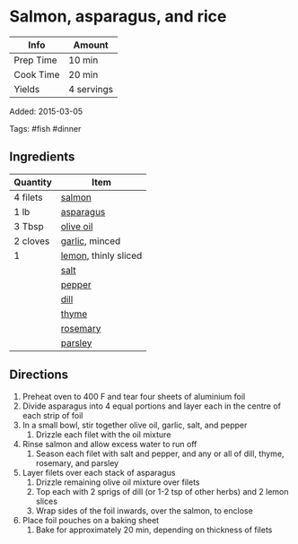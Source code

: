 # Salmon, asparagus, and rice

| Info      | Amount     |
| --------- | ---------- |
| Prep Time | 10 min     |
| Cook Time | 20 min     |
| Yields    | 4 servings |

Added: 2015-03-05

Tags: #fish #dinner

## Ingredients

| Quantity | Item                                             |
| -------- | ------------------------------------------------ |
| 4 filets | [salmon](../_ingredients/salmon.md)              |
| 1 lb     | [asparagus](../_ingredients/asparagus.md)        |
| 3 Tbsp   | [olive oil](../_ingredients/olive%20oil.md)      |
| 2 cloves | [garlic](../_ingredients/garlic.md), minced      |
| 1        | [lemon](../_ingredients/lemon.md), thinly sliced |
|          | [salt](../_ingredients/salt.md)                  |
|          | [pepper](../_ingredients/pepper.md)              |
|          | [dill](../_ingredients/dill.md)                  |
|          | [thyme](../_ingredients/thyme.md)                |
|          | [rosemary](../_ingredients/rosemary.md)          |
|          | [parsley](../_ingredients/parsley.md)            |

## Directions

1. Preheat oven to 400 F and tear four sheets of aluminium foil
2. Divide asparagus into 4 equal portions and layer each in the centre of each strip of foil
3. In a small bowl, stir together olive oil, garlic, salt, and pepper
   1. Drizzle each filet with the oil mixture
4. Rinse salmon and allow excess water to run off
   1. Season each filet with salt and pepper, and any or all of dill, thyme, rosemary, and parsley
5. Layer filets over each stack of asparagus
   1. Drizzle remaining olive oil mixture over filets
   2. Top each with 2 sprigs of dill (or 1-2 tsp of other herbs) and 2 lemon slices
   3. Wrap sides of the foil inwards, over the salmon, to enclose
6. Place foil pouches on a baking sheet
   1. Bake for approximately 20 min, depending on thickness of filets
